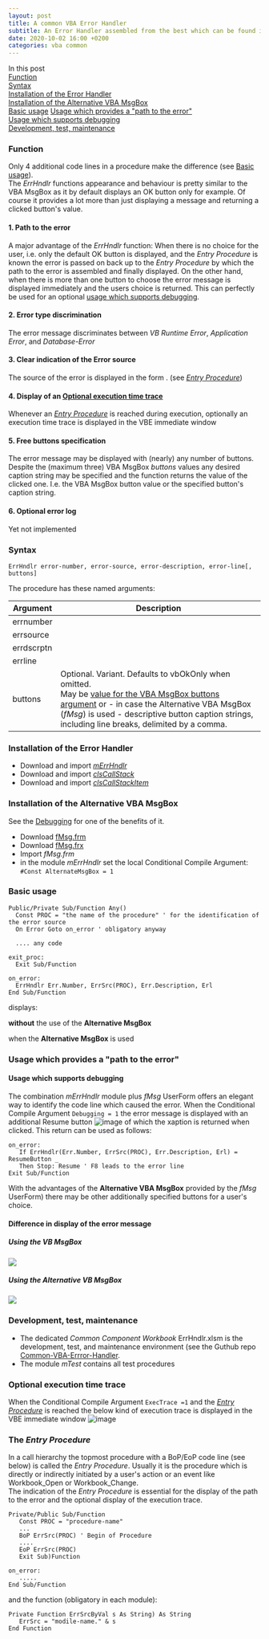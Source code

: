 ```yaml
---
layout: post
title: A common VBA Error Handler
subtitle: An Error Handler assembled from the best which can be found in foruns
date: 2020-10-02 16:00 +0200
categories: vba common
---
```



In this post<br>
[Function](#function)<br>
[Syntax](#syntax)<br>
[Installation of the Error Handler](#installation-of-the-error-handler)<br>
[Installation of the Alternative VBA MsgBox](#installation-of-the-alternative-vba-msgbox)<br>
[Basic usage](#basic-usage)
[Usage which provides a "path to the error"](#usage-which-provides-a-path-to-the-error)<br>
[Usage which supports debugging](#usage-which-supports-debugging)<br>
[Development, test, maintenance](#development-test-maintenance)


### Function
Only 4 additional code lines in a procedure make the difference (see [Basic usage](#basic-usage)).<br>
The _ErrHndlr_ functions appearance and behaviour is pretty similar to the VBA MsgBox as it by default displays an OK button only for example. Of course it  provides a lot more than just displaying a message and returning a clicked button's value. 

#### 1. Path to the error
A major advantage of the _ErrHndlr_ function: When there is no choice for the user, i.e. only the default  OK button is displayed, and the _Entry Procedure_ is known the error is passed on back up to the _Entry Procedure_ by which the path to the error is assembled and finally displayed. On the other hand, when there is more than one button to choose the error message is displayed immediately and the users choice is returned. This can perfectly be used for an optional [usage which supports debugging](#a-usage-which-supports-debugging).
#### 2. Error type discrimination
The error message discriminates between _VB Runtime Error_, _Application Error_, and _Database-Error_
#### 3. Clear indication of the Error source
The source of the error is displayed in the form <module>.<procedure> (see [_Entry Procedure_](#entry-procedure))
#### 4. Display of an [Optional execution time trace](#optional-execution-time-trace)

Whenever an [_Entry Procedure_](#entry-procedure) is reached during execution, optionally an execution time trace is displayed in the VBE immediate window
#### 5. Free buttons specification
The error message may be displayed with (nearly) any number of buttons. Despite the (maximum three) VBA MsgBox _buttons_ values any desired caption string may be specified and the function returns the value of the clicked one. I.e. the VBA MsgBox button value or the specified button's caption string.
#### 6. Optional error log
Yet not implemented

### Syntax
```vbs
ErrHndlr error-number, error-source, error-description, error-line[, buttons]
```
The procedure has these named arguments:

|  Argument  | Description |
| ---------- | ----------- |
| errnumber  |             |
| errsource  |             |
| errdscrptn |             |
| errline    |             |
| buttons    | Optional. Variant. Defaults to vbOkOnly when omitted.<br>May be  [value for the VBA MsgBox buttons argument](<https://docs.microsoft.com/de-DE/office/vba/Language/Reference/User-Interface-Help/msgbox-function#settings>) or - in case the Alternative VBA MsgBox (_fMsg_) is used - descriptive button caption strings, including line breaks, delimited by a comma. |

### Installation of the Error Handler
- Download and import [_mErrHndlr_](https://gitcdn.link/repo/warbe-maker/Common-VBA-Error-Handler/master/mErrHndlr.bas)
- Download and import [_clsCallStack_](https://gitcdn.link/repo/warbe-maker/Common-VBA-Error-Handler/master/clsCallStack.cls)
- Download and import [_clsCallStackItem_](https://gitcdn.link/repo/warbe-maker/Common-VBA-Error-Handler/master/clsCallStackItem.cls)

### Installation of the Alternative VBA MsgBox
See the [Debugging](#debugging) for one of the benefits of it.
- Download [fMsg.frm](https://gitcdn.link/repo/warbe-maker/VBA-MsgBox-alternative/master/fMsg.frm)
- Download  [fMsg.frx](https://gitcdn.link/repo/warbe-maker/VBA-MsgBox-alternative/master/fMsf.frx)
- Import _fMsg.frm_ 
- in the module _mErrHndlr_ set the local Conditional Compile Argument:<br>`#Const AlternateMsgBox = 1`

### Basic usage
 ```vbscript
 Public/Private Sub/Function Any()
   Const PROC = "the name of the procedure" ' for the identification of the error source
   On Error Goto on_error ' obligatory anyway
   
   .... any code

exit_proc:
   Exit Sub/Function
   
on_error:
   ErrHndlr Err.Number, ErrSrc(PROC), Err.Description, Erl
End Sub/Function
```
displays:

**without** the use of the **Alternative  MsgBox**

when the **Alternative  MsgBox** is used

### Usage which provides a "path to the error"
#### Usage which supports debugging 
The combination _mErrHndlr_ module plus _fMsg_ UserForm offers an elegant way to identify the code line which caused the error. When the Conditional Compile Argument `Debugging = 1` the error message is displayed with an additional Resume button
![image](../Assets/ErrrorMessageWithResumeButton.png)
of which the xaption is returned when clicked. This return can be used as follows:
```vbs
on_error:
   If ErrHndlr(Err.Number, ErrSrc(PROC), Err.Description, Erl) = ResumeButton _
   Then Stop: Resume ' F8 leads to the error line
Exit Sub/Function
```
With the advantages of the **Alternative VBA MsgBox** provided by the _fMsg_ UserForm) there may be other additionally specified buttons for a  user's choice.

#### Difference in display of the error message
##### Using the VB MsgBox
![](../Assets/ErrorMsgMsgBox.png)
##### Using the Alternative VB MsgBox
![](../Assets/ErrMsgAlternativeMsgBox.png)

### Development, test, maintenance
- The dedicated _Common Component Workbook_ ErrHndlr.xlsm is the development, test, and maintenance environment (see the Guthub repo [Common-VBA-Errror-Handler](https://github.com/warbe-maker/Common-VBA-Error-Handler).
- The module _mTest_ contains all test procedures

### Optional execution time trace
When the Conditional Compile Argument `ExecTrace =1` and the [_Entry Procedure_](#entry-procedure) is reached the below kind of execution trace is displayed in the VBE immediate window
![image](../Assets/ExectionTrace.png)

### The _Entry Procedure_
In a call hierarchy the topmost procedure with a BoP/EoP code line (see below) is called the _Entry Procedure_. Usually it is the procedure which is directly or indirectly initiated by a user's  action or an event like Workbook_Open or Workbook_Change.<br>
The indication of the _Entry Procedure_ is essential for the display of the path to the error and the optional display of the execution trace.
```vbs
Private/Public Sub/Function
   Const PROC = "procedure-name"
   ...
   BoP ErrSrc(PROC) ' Begin of Procedure
   ....
   EoP ErrSrc(PROC)
   Exit Sub)Function
   
on_error:
   .....
End Sub/Function
```
and the function (obligatory in each module):
```vbs
Private Function ErrSrcByVal s As String) As String
   ErrSrc = "modile-name." & s
End Function
```